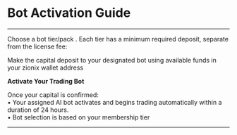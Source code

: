 # Bot Activation Guide

***

Choose a bot tier/pack . Each tier has a minimum required deposit, separate from the license fee:

Make the capital deposit to your designated bot using available funds in your zionix wallet address

**Activate Your Trading Bot**

Once your capital is confirmed:\
• Your assigned AI bot activates and begins trading automatically within a duration of 24 hours.\
• Bot selection is based on your membership tier

***
